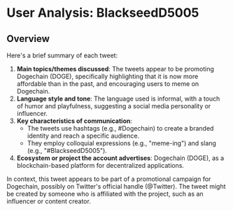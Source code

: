 # User Analysis: BlackseedD5005

## Overview

Here's a brief summary of each tweet:

1. **Main topics/themes discussed**: The tweets appear to be promoting Dogechain (DOGE), specifically highlighting that it is now more affordable than in the past, and encouraging users to meme on Dogechain.
2. **Language style and tone**: The language used is informal, with a touch of humor and playfulness, suggesting a social media personality or influencer.
3. **Key characteristics of communication**:
	* The tweets use hashtags (e.g., #Dogechain) to create a branded identity and reach a specific audience.
	* They employ colloquial expressions (e.g., "meme-ing") and slang (e.g., "#BlackseedD5005").
4. **Ecosystem or project the account advertises**: Dogechain (DOGE), as a blockchain-based platform for decentralized applications.

In context, this tweet appears to be part of a promotional campaign for Dogechain, possibly on Twitter's official handle (@Twitter). The tweet might be created by someone who is affiliated with the project, such as an influencer or content creator.